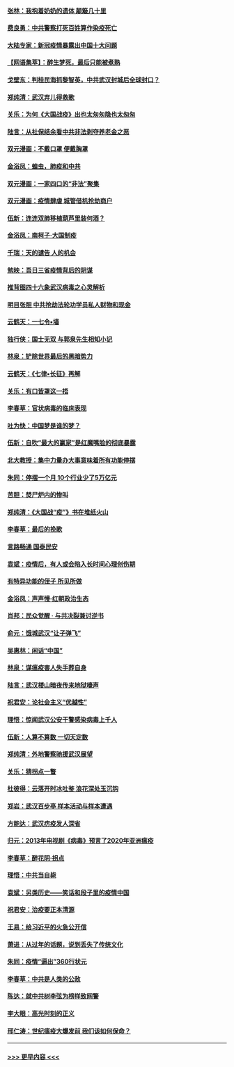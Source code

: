 #### [张林：我抱着奶奶的遗体 颠簸几十里](../pages/nsc993/n11920945.md?t=03070932) 
#### [费良勇：中共警察打死百姓算作染疫死亡](../pages/nsc993/n11919264.md?t=03070932) 
#### [大陆专家：新冠疫情暴露出中国十大问题](../pages/nsc993/n11919187.md?t=03070932) 
#### [【网语集萃】：醉生梦死，最后只能被煮熟](../pages/nsc993/n11918994.md?t=03070932) 
#### [戈壁东：判桂民海抓黎智英，中共武汉封城后全球封口？](../pages/nsc993/n11917982.md?t=03070932) 
#### [郑纯清：武汉弃儿得救歌](../pages/nsc993/n11917881.md?t=03070932) 
#### [关乐：为何《大国战疫》出也太匆匆隐也太匆匆](../pages/nsc993/n11917792.md?t=03070932) 
#### [陆言：从社保结余看中共非法剥夺养老金之恶](../pages/nsc993/n11917084.md?t=03070932) 
#### [双元漫画：不戴口罩 便戴胸罩](../pages/nsc993/n11916447.md?t=03070932) 
#### [金浴凤：蝗虫，肺疫和中共](../pages/nsc993/n11916904.md?t=03070932) 
#### [双元漫画：一家四口的“非法”聚集](../pages/nsc993/n11916378.md?t=03070932) 
#### [双元漫画：疫情肆虐 城管借机抢劫商户](../pages/nsc993/n11916310.md?t=03070932) 
#### [伍新：连连双肺移植葫芦里装何酒？](../pages/nsc993/n11913667.md?t=03070932) 
#### [金浴凤：南柯子·大国制疫](../pages/nsc993/n11913657.md?t=03070932) 
#### [千瑞：天的谴告  人的机会](../pages/nsc993/n11913309.md?t=03070932) 
#### [勉映：吾日三省疫情背后的阴谋](../pages/nsc993/n11913079.md?t=03070932) 
#### [推背图四十六象武汉病毒之心灵解析](../pages/nsc993/n11911761.md?t=03070932) 
#### [明目张胆 中共抢劫法轮功学员私人财物和现金](../pages/nsc993/n11910262.md?t=03070932) 
#### [云鹤天：一七令▪墙](../pages/nsc993/n11910627.md?t=03070932) 
#### [独行侠：国士无双 与郭泉先生相知小记](../pages/nsc993/n11910613.md?t=03070932) 
#### [林泉：铲除世界最后的黑暗势力](../pages/nsc993/n11909320.md?t=03070932) 
#### [云鹤天：《七律▪长征》再解](../pages/nsc993/n11909327.md?t=03070932) 
#### [关乐：有口皆罩这一捂](../pages/nsc993/n11908393.md?t=03070932) 
#### [李春草：官状病毒的临床表现](../pages/nsc993/n11908339.md?t=03070932) 
#### [吐为快：中国梦是谁的梦？](../pages/nsc993/n11906564.md?t=03070932) 
#### [伍新：自吹“最大的赢家”是红魔嘴脸的彻底暴露](../pages/nsc993/n11906407.md?t=03070932) 
#### [北大教授：集中力量办大事意味着所有功能停摆](../pages/nsc993/n11904800.md?t=03070932) 
#### [朱同：停摆一个月 10个行业少了5万亿元](../pages/nsc993/n11904498.md?t=03070932) 
#### [苦胆：焚尸炉内的惨叫](../pages/nsc993/n11904479.md?t=03070932) 
#### [郑纯清：《大国战“疫”》书在堆纸火山](../pages/nsc993/n11904450.md?t=03070932) 
#### [李春草：最后的挽歌](../pages/nsc993/n11904441.md?t=03070932) 
#### [言路畅通 国泰民安](../pages/nsc993/n11904222.md?t=03070932) 
#### [袁斌：疫情后，有人或会陷入长时间心理创伤期](../pages/nsc993/n11901514.md?t=03070932) 
#### [有特异功能的侄子 所见所做](../pages/nsc993/n11901154.md?t=03070932) 
#### [金浴凤：声声慢‧红朝政治生态](../pages/nsc993/n11899553.md?t=03070932) 
#### [肖邦：民众觉醒 · 与共决裂兼讨逆书](../pages/nsc993/n11898435.md?t=03070932) 
#### [俞元：饿城武汉“让子弹飞”](../pages/nsc993/n11898344.md?t=03070932) 
#### [吴惠林：闲话“中国”](../pages/nsc993/n11898182.md?t=03070932) 
#### [林泉：谋瘟疫害人失手葬自身](../pages/nsc993/n11897892.md?t=03070932) 
#### [陆言：武汉楼山暗夜传来地狱嚎声](../pages/nsc993/n11897033.md?t=03070932) 
#### [祝君安：论社会主义“优越性”](../pages/nsc993/n11897005.md?t=03070932) 
#### [理悟：惊闻武汉公安干警感染病毒上千人](../pages/nsc993/n11896947.md?t=03070932) 
#### [伍新：人算不算数 一切天定数](../pages/nsc993/n11893372.md?t=03070932) 
#### [郑纯清：外地警察驰援武汉展望](../pages/nsc993/n11893115.md?t=03070932) 
#### [关乐：猜拐点一瞥](../pages/nsc993/n11893020.md?t=03070932) 
#### [杜彼得：云落开时冰吐鉴 浪花深处玉沉钩](../pages/nsc993/n11892107.md?t=03070932) 
#### [郑岩：武汉百步亭 样本活动与样本遭遇](../pages/nsc993/n11892310.md?t=03070932) 
#### [方能达：武汉疠疫发人深省](../pages/nsc993/n11891376.md?t=03070932) 
#### [归元：2013年电视剧《病毒》预言了2020年亚洲瘟疫](../pages/nsc993/n11891126.md?t=03070932) 
#### [李春草：醉花阴·拐点](../pages/nsc993/n11890567.md?t=03070932) 
#### [理悟：中共当自毙](../pages/nsc993/n11890559.md?t=03070932) 
#### [袁斌：另类历史——笑话和段子里的疫情中国](../pages/nsc993/n11889243.md?t=03070932) 
#### [祝君安：治疫要正本清源](../pages/nsc993/n11889085.md?t=03070932) 
#### [王易：给习近平的火急公开信](../pages/nsc993/n11888225.md?t=03070932) 
#### [萧进：从过年的话题，说到丢失了传统文化](../pages/nsc993/n11887732.md?t=03070932) 
#### [朱同：疫情“逼出”360行状元](../pages/nsc993/n11887678.md?t=03070932) 
#### [李春草：中共是人类的公敌](../pages/nsc993/n11887656.md?t=03070932) 
#### [陈达：就中共树李弦为榜样致网警](../pages/nsc993/n11887625.md?t=03070932) 
#### [李大眼：高光时刻的正义](../pages/nsc993/n11887585.md?t=03070932) 
#### [邢仁涛：世纪瘟疫大爆发前 我们该如何保命？](../pages/nsc993/n11887535.md?t=03070932) 

----
#### [ >>> 更早内容 <<< ](../indexes/nsc993-earlier.md)
